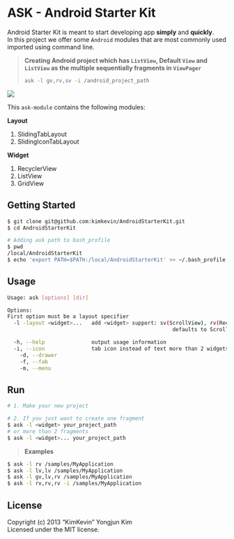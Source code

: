 ASK - Android Starter Kit
=====

Android Starter Kit is meant to start developing app **simply** and **quickly**.  
In this project we offer some `Android` modules that are most commonly used imported using command line.

> **Creating Android project which has `ListView`, Default `View` and `ListView` as the multiple sequentially fragments in `ViewPager`**
> ```bash
> ask -l gv,rv,sv -i /android_project_path
> ```

![](https://github.com/kimkevin/AndroidStarterKit/blob/master/assets/ask_00.gif)

This `ask-module` contains the following modules:

**Layout**

1. SlidingTabLayout 
2. SlidingIconTabLayout 

**Widget**

1. RecyclerView
2. ListView
3. GridView

## Getting Started

```bash
$ git clone git@github.com:kimkevin/AndroidStarterKit.git
$ cd AndroidStarterKit

# Adding ask path to bash_profile
$ pwd
/local/AndroidStarterKit
$ echo 'export PATH=$PATH:/local/AndroidStarterKit' >> ~/.bash_profile
```

## Usage
```bash
Usage: ask [options] [dir]

Options:
First option must be a layout specifier
  -l -layout <widget>...   add <widget> support: sv(ScrollView), rv(RecyclerView), lv(ListView), gv(GridView)
													 defaults to ScrollView

  -h, --help               output usage information
  -i, --icon               tab icon instead of text more than 2 widgets
	-d, --drawer
	-f, --fab
	-m, --menu
```

## Run

```bash
# 1. Make your new project

# 2. If you just want to create one fragment
$ ask -l <widget> your_project_path 
# or more than 2 fragments
$ ask -l <widget>... your_project_path
```

> **Examples**
```bash
$ ask -l rv /samples/MyApplication
$ ask -l lv,lv /samples/MyApplication
$ ask -l gv,lv,rv /samples/MyApplication
$ ask -l rv,rv,rv -i /samples/MyApplication
```

## License

Copyright (c) 2013 “KimKevin” Yongjun Kim  
Licensed under the MIT license.

